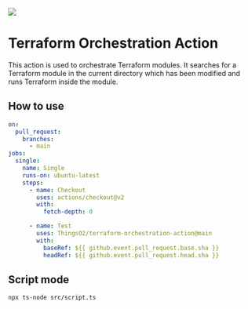 ![](https://github.com/CallePuzzle/terraform-orchestration-action/workflows/Test/badge.svg)

# Terraform Orchestration Action

This action is used to orchestrate Terraform modules. It searches for a Terraform module in the current directory which has been modified and runs Terraform inside the module.

## How to use

```yaml
on:
  pull_request:
    branches:
      - main
jobs:
  single:
    name: Single
    runs-on: ubuntu-latest
    steps:
      - name: Checkout
        uses: actions/checkout@v2
        with:
          fetch-depth: 0

      - name: Test
        uses: ThingsO2/terraform-orchestration-action@main
        with:
          baseRef: ${{ github.event.pull_request.base.sha }}
          headRef: ${{ github.event.pull_request.head.sha }}
```

## Script mode

```sh
npx ts-node src/script.ts
```
